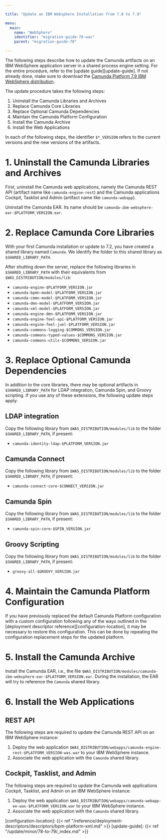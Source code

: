 ```yaml
---

title: "Update an IBM Websphere Installation from 7.8 to 7.9"

menu:
  main:
    name: "WebSphere"
    identifier: "migration-guide-78-was"
    parent: "migration-guide-78"

---
```



The following steps describe how to update the Camunda artifacts on an IBM WebSphere application server in a shared process engine setting. For the entire procedure, refer to the [update guide][update-guide]. If not already done, make sure to download the [Camunda Platform 7.9 IBM WebSphere distribution](https://app.camunda.com/nexus/service/rest/repository/browse/internal/org/camunda/bpm/websphere/camunda-bpm-websphere/).

The update procedure takes the following steps:

1. Uninstall the Camunda Libraries and Archives
2. Replace Camunda Core Libraries
3. Replace Optional Camunda Dependencies
4. Maintain the Camunda Platform Configuration
5. Install the Camunda Archive
6. Install the Web Applications

In each of the following steps, the identifier `$*_VERSION` refers to the current versions and the new versions of the artifacts.

# 1. Uninstall the Camunda Libraries and Archives

First, uninstall the Camunda web applications, namely the Camunda REST API (artifact name like `camunda-engine-rest`) and the Camunda applications Cockpit, Tasklist and Admin (artifact name like `camunda-webapp`).

Uninstall the Camunda EAR. Its name should be `camunda-ibm-websphere-ear-$PLATFORM_VERSION.ear`.

# 2. Replace Camunda Core Libraries

With your first Camunda installation or update to 7.2, you have created a shared library named `Camunda`. We identify the folder to this shared library as `$SHARED_LIBRARY_PATH`.

After shutting down the server, replace the following libraries in `$SHARED_LIBRARY_PATH` with their equivalents from `$WAS_DISTRIBUTION/modules/lib`:

* `camunda-engine-$PLATFORM_VERSION.jar`
* `camunda-bpmn-model-$PLATFORM_VERSION.jar`
* `camunda-cmmn-model-$PLATFORM_VERSION.jar`
* `camunda-dmn-model-$PLATFORM_VERSION.jar`
* `camunda-xml-model-$PLATFORM_VERSION.jar`
* `camunda-engine-dmn-$PLATFORM_VERSION.jar`
* `camunda-engine-feel-api-$PLATFORM_VERSION.jar`
* `camunda-engine-feel-juel-$PLATFORM_VERSION.jar`
* `camunda-commons-logging-$COMMONS_VERSION.jar`
* `camunda-commons-typed-values-$COMMONS_VERSION.jar`
* `camunda-commons-utils-$COMMONS_VERSION.jar`

# 3. Replace Optional Camunda Dependencies

In addition to the core libraries, there may be optional artifacts in `$SHARED_LIBRARY_PATH` for LDAP integration, Camunda Spin, and Groovy scripting. If you use any of these extensions, the following update steps apply:

## LDAP integration

Copy the following library from `$WAS_DISTRIBUTION/modules/lib` to the folder `$SHARED_LIBRARY_PATH`, if present:

* `camunda-identity-ldap-$PLATFORM_VERSION.jar`

## Camunda Connect

Copy the following library from `$WAS_DISTRIBUTION/modules/lib` to the folder `$SHARED_LIBRARY_PATH`, if present:

* `camunda-connect-core-$CONNECT_VERSION.jar`

## Camunda Spin

Copy the following library from `$WAS_DISTRIBUTION/modules/lib` to the folder `$SHARED_LIBRARY_PATH`, if present:

* `camunda-spin-core-$SPIN_VERSION.jar`

## Groovy Scripting

Copy the following library from `$WAS_DISTRIBUTION/modules/lib` to the folder `$SHARED_LIBRARY_PATH`, if present:

* `groovy-all-$GROOVY_VERSION.jar`

# 4. Maintain the Camunda Platform Configuration

If you have previously replaced the default Camunda Platform configuration with a custom configuration following any of the ways outlined in the [deployment descriptor reference][configuration-location], it may be necessary to restore this configuration. This can be done by repeating the configuration replacement steps for the updated platform.

# 5. Install the Camunda Archive

Install the Camunda EAR, i.e., the file `$WAS_DISTRIBUTION/modules/camunda-ibm-websphere-ear-$PLATFORM_VERSION.ear`. During the installation, the EAR will try to reference the `Camunda` shared library.

# 6. Install the Web Applications

## REST API

The following steps are required to update the Camunda REST API on an IBM WebSphere instance:

1. Deploy the web application `$WAS_DISTRIBUTION/webapps/camunda-engine-rest-$PLATFORM_VERSION-was.war` to your IBM WebSphere instance.
2. Associate the web application with the `Camunda` shared library.

## Cockpit, Tasklist, and Admin

The following steps are required to update the Camunda web applications Cockpit, Tasklist, and Admin on an IBM WebSphere instance:

1. Deploy the web application `$WAS_DISTRIBUTION/webapps/camunda-webapp-ee-was-$PLATFORM_VERSION.war` to your IBM WebSphere instance.
2. Associate the web application with the `Camunda` shared library.

[configuration-location]: {{< ref "/reference/deployment-descriptors/descriptors/bpm-platform-xml.md" >}}
[update-guide]: {{< ref "/update/minor/78-to-79/_index.md" >}}

